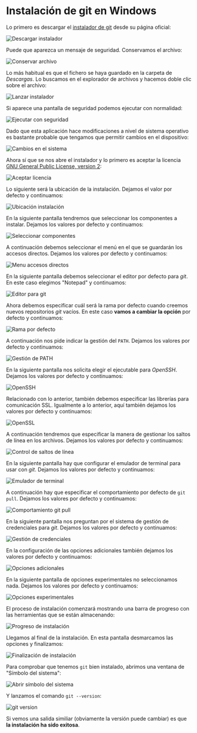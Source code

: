 # Instalación de git en Windows

Lo primero es descargar el [instalador de git](https://git-scm.com/download/win) desde su página oficial:

![Descargar instalador](./images/git-install-win/01-download-git-installer.png)

Puede que aparezca un mensaje de seguridad. Conservamos el archivo:

![Conservar archivo](./images/git-install-win/02-keep-installer.png)

Lo más habitual es que el fichero se haya guardado en la carpeta de _Descargas_. Lo buscamos en el explorador de archivos y hacemos doble clic sobre el archivo:

![Lanzar instalador](./images/git-install-win/03-launch-installer.png)

Si aparece una pantalla de seguridad podemos ejecutar con normalidad:

![Ejecutar con seguridad](./images/git-install-win/04-security-execute.png)

Dado que esta aplicación hace modificaciones a nivel de sistema operativo es bastante probable que tengamos que permitir cambios en el dispositivo:

![Cambios en el sistema](./images/git-install-win/05-make-changes.png)

Ahora sí que se nos abre el instalador y lo primero es aceptar la licencia [GNU General Public License, version 2](https://www.gnu.org/licenses/old-licenses/gpl-2.0.html):

![Aceptar licencia](./images/git-install-win/06-accept-gpl.png)

Lo siguiente será la ubicación de la instalación. Dejamos el valor por defecto y continuamos:

![Ubicación instalación](./images/git-install-win/07-installer-location.png)

En la siguiente pantalla tendremos que seleccionar los componentes a instalar. Dejamos los valores por defecto y continuamos:

![Seleccionar componentes](./images/git-install-win/08-select-components.png)

A continuación debemos seleccionar el menú en el que se guardarán los accesos directos. Dejamos los valores por defecto y continuamos:

![Menu accesos directos](./images/git-install-win/09-program-shortcuts.png)

En la siguiente pantalla debemos seleccionar el editor por defecto para _git_. En este caso elegimos "Notepad" y continuamos:

![Editor para git](./images/git-install-win/10-git-editor.png)

Ahora debemos especificar cuál será la rama por defecto cuando creemos nuevos repositorios _git_ vacíos. En este caso **vamos a cambiar la opción** por defecto y continuamos:

![Rama por defecto](./images/git-install-win/11-default-branch.png)

A continuación nos pide indicar la gestión del `PATH`. Dejamos los valores por defecto y continuamos:

![Gestión de PATH](./images/git-install-win/12-path-management.png)

En la siguiente pantalla nos solicita elegir el ejecutable para _OpenSSH_. Dejamos los valores por defecto y continuamos:

![OpenSSH](./images/git-install-win/13-openssh.png)

Relacionado con lo anterior, también debemos especificar las librerías para comunicación SSL. Igualmente a lo anterior, aquí también dejamos los valores por defecto y continuamos:

![OpenSSL](images/git-install-win/14-openssl.png)

A continuación tendremos que especificar la manera de gestionar los saltos de línea en los archivos. Dejamos los valores por defecto y continuamos:

![Control de saltos de línea](images/git-install-win/15-line-endings-check.png)

En la siguiente pantalla hay que configurar el emulador de terminal para usar con _git_. Dejamos los valores por defecto y continuamos:

![Emulador de terminal](images/git-install-win/16-terminal-emulator.png)

A continuación hay que especificar el comportamiento por defecto de `git pull`. Dejamos los valores por defecto y continuamos:

![Comportamiento git pull](images/git-install-win/17-gitpull-behaviour.png)

En la siguiente pantalla nos preguntan por el sistema de gestión de credenciales para _git_. Dejamos los valores por defecto y continuamos:

![Gestión de credenciales](images/git-install-win/18-credentials-management.png)

En la configuración de las opciones adicionales también dejamos los valores por defecto y continuamos:

![Opciones adicionales](images/git-install-win/19-extra-options.png)

En la siguiente pantalla de opciones experimentales no seleccionamos nada. Dejamos los valores por defecto y continuamos:

![Opciones experimentales](images/git-install-win/20-experimental-options.png)

El proceso de instalación comenzará mostrando una barra de progreso con las herramientas que se están almacenando:

![Progreso de instalación](images/git-install-win/21-progress-installation.png)

Llegamos al final de la instalación. En esta pantalla desmarcamos las opciones y finalizamos:

![Finalización de instalación](images/git-install-win/22-finish-installation.png)

Para comprobar que tenemos `git` bien instalado, abrimos una ventana de "Símbolo del sistema":

![Abrir símbolo del sistema](images/git-install-win/23-open-msdos.png)

Y lanzamos el comando `git --version`:

![git version](images/git-install-win/24-git-version.png)

Si vemos una salida similiar (obviamente la versión puede cambiar) es que **la instalación ha sido exitosa**.
